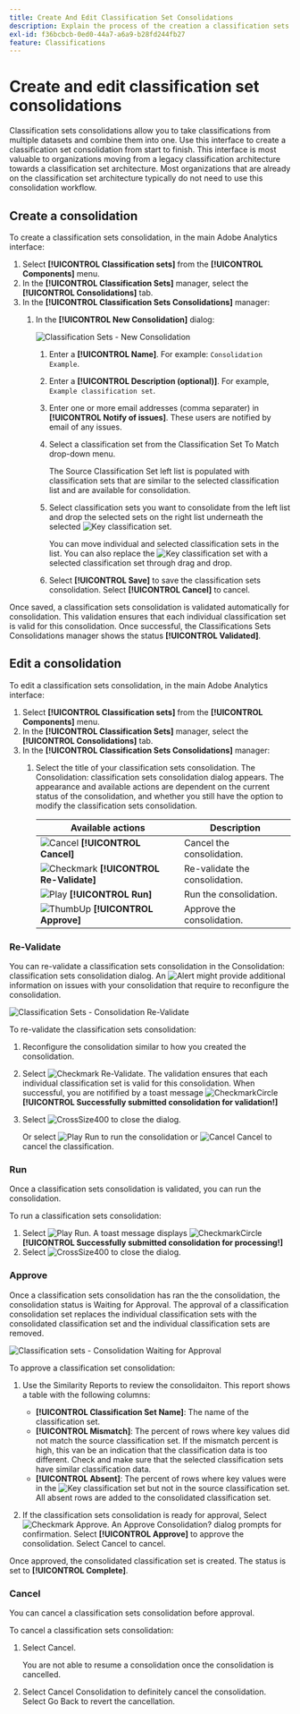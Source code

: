 ```yaml
---
title: Create And Edit Classification Set Consolidations
description: Explain the process of the creation a classification sets consolidation, how to run, and how to cancel the consolidation.
exl-id: f36bcbcb-0ed0-44a7-a6a9-b28fd244fb27
feature: Classifications
---
```

# Create and edit classification set consolidations

Classification sets consolidations allow you to take classifications from multiple datasets and combine them into one. Use this interface to create a classification set consolidation from start to finish. This interface is most valuable to organizations moving from a legacy classification architecture towards a classification set architecture. Most organizations that are already on the classification set architecture typically do not need to use this consolidation workflow.

## Create a consolidation

To create a classification sets consolidation, in the main Adobe Analytics interface:

1. Select **[!UICONTROL Classification sets]** from the **[!UICONTROL Components]** menu.
1. In the **[!UICONTROL Classification Sets]** manager, select the **[!UICONTROL Consolidations]** tab. 
1. In the **[!UICONTROL Classification Sets Consolidations]** manager:
   1. In the **[!UICONTROL New Consolidation]** dialog:
      
      ![Classification Sets - New Consolidation](assets/classifications-sets-consolidations-new.png)
      1. Enter a **[!UICONTROL Name]**. For example: `Consolidation Example`.
      1. Enter a **[!UICONTROL Description (optional)]**. For example, `Example classification set`.
      1. Enter one or more email addresses (comma separater) in **[!UICONTROL Notify of issues]**. These users are notified by email of any issues.
      1. Select a classification set from the Classification Set To Match drop-down menu. 
   
         The Source Classification Set left list is populated with classification sets that are similar to the selected classification list and are available for consolidation.

      1. Select classification sets you want to consolidate from the left list and drop the selected sets on the right list underneath the selected ![Key](/help/assets/icons/Key.svg) classification set.

         You can move individual and selected classification sets in the list. You can also replace the ![Key](/help/assets/icons/Key.svg) classification set with a selected classification set through drag and drop.

      1. Select **[!UICONTROL Save]** to save the classification sets consolidation. Select **[!UICONTROL Cancel]** to cancel.

Once saved, a classification sets consolidation is validated automatically for consolidation. This validation ensures that each individual classification set is valid for this consolidation. Once successful, the Classifications Sets Consolidations manager shows the status **[!UICONTROL Validated]**.

<!--
         
  

**[!UICONTROL Components]** > **[!UICONTROL Classification sets]** > **[!UICONTROL Consolidations]** > **[!UICONTROL Add]**

The following fields are available when creating a consolidation:

* **[!UICONTROL Name]**: The name of the consolidation.
* **[!UICONTROL Notify of issues]**: A comma-delimited list of email addresses that are notified of issues with this consolidation.
* **[!UICONTROL Dataset to match]**: A drop-down list of all classification sets.

Once you select a classification set, a table with two columns appears:

* The right column contains all classification sets that you want to consolidate. It starts with the classification set selected using the above drop-down list.
* The left column contains all classification sets eligible to be merged with the originally selected dataset. **Schemas must exactly match to be eligible for consolidation**. If schemas do not match the selected classification set, they do not appear in this left column.

Drag the desired classification sets from the available column on the left to the consolidation column on the right. Once the consolidation is given a name and two or more classification sets are in the right column, click **[!UICONTROL Save & Continue]**.

-->

## Edit a consolidation

To edit a classification sets consolidation, in the main Adobe Analytics interface:

1. Select **[!UICONTROL Classification sets]** from the **[!UICONTROL Components]** menu. 
1. In the **[!UICONTROL Classification Sets]** manager, select the **[!UICONTROL Consolidations]** tab.
1. In the **[!UICONTROL Classification Sets Consolidations]** manager:
   1. Select the title of your classification sets consolidation. The Consolidation: classification sets consolidation dialog appears. The appearance and available actions are dependent on the current status of the consolidation, and whether you still have the option to modify the classification sets consolidation.

      | Available actions | Description |
      |---|---|
      | ![Cancel](/help/assets/icons/Cancel.svg) **[!UICONTROL Cancel]** | Cancel the consolidation. |
      | ![Checkmark](/help/assets/icons/Checkmark.svg) **[!UICONTROL Re-Validate]** | Re-validate the consolidation. |
      | ![Play](/help/assets/icons/Play.svg) **[!UICONTROL Run]** | Run the consolidation. |
      | ![ThumbUp](/help/assets/icons/ThumbUp.svg) **[!UICONTROL Approve]** | Approve the consolidation. |



### Re-Validate

You can re-validate a classification sets consolidation in the Consolidation: classification sets consolidation dialog. An ![Alert](/help/assets/icons/Alert.svg) might provide additional information on issues with your consolidation that require to reconfigure the consolidation.

![Classification Sets - Consolidation Re-Validate](assets/classifications-sets-consolidations-validated.png)

To re-validate the classification sets consolidation: 

1. Reconfigure the consolidation similar to how you created the consolidation.
1. Select ![Checkmark](/help/assets/icons/Checkmark.svg) Re-Validate. The validation ensures that each individual classification set is valid for this consolidation. When successful, you are notifified by a toast message ![CheckmarkCircle](/help/assets/icons/CheckmarkCircle.svg) **[!UICONTROL Successfully submitted consolidation for validation!]**
1. Select ![CrossSize400](/help/assets/icons/CrossSize400.svg) to close the dialog. 
   
   Or select ![Play](/help/assets/icons/Play.svg) Run to run the consolidation or ![Cancel](/help/assets/icons/Cancel.svg) Cancel to cancel the classification.



<!--
Once you have created a consolidation, a list of source datasets appears on the right. The **[!UICONTROL Validate]** button makes sure that each individual classification set is valid for this consolidation. You can reorder the classification steps here to determine priority in cases of mismatched classification values. **The highest classification set in the list overwrites any mismatched values in other classification sets.**

-->

### Run

Once a classification sets consolidation is validated, you can run the consolidation.

To run a classification sets consolidation: 

1. Select ![Play](/help/assets/icons/Play.svg) Run. A toast message displays ![CheckmarkCircle](/help/assets/icons/CheckmarkCircle.svg) **[!UICONTROL Successfully submitted consolidation for processing!]**
1. Select ![CrossSize400](/help/assets/icons/CrossSize400.svg) to close the dialog. 


### Approve

Once a classification sets consolidation has ran the the consolidation, the consolidation status is Waiting for Approval. The approval of a classification consolidation set replaces the individual classification sets with the consolidated classification set and the individual classification sets are removed.

![Classification sets - Consolidation Waiting for Approval](assets/classifications-sets-consolidations-waitingforapproval.png)

To approve a classification set consolidation:

1. Use the Similarity Reports to review the consolidaiton. This report shows a table with the following columns:

   * **[!UICONTROL Classification Set Name]**: The name of the classification set.
   * **[!UICONTROL Mismatch]**: The percent of rows where key values did not match the source classification set. If the mismatch percent is high, this van be an indication  that the classification data is too different. Check and make sure that the selected classification sets have similar classification data.
   * **[!UICONTROL Absent]**: The percent of rows where key values were in the ![Key](/help/assets/icons/Key.svg) classification set but not in the source classification set. All absent rows are added to the consolidated classification set. 

1. If the classification sets consolidation is ready for approval, Select ![Checkmark](/help/assets/icons/Checkmark.svg) Approve. An Approve Consolidation? dialog prompts for confirmation. Select **[!UICONTROL Approve]** to approve the consolidation. Select Cancel to cancel.

Once approved, the consolidated classification set is created. The status is set to **[!UICONTROL Complete]**.


### Cancel

You can cancel a classification sets consolidation before approval.

To cancel a classification sets consolidation:

1. Select Cancel.

   You are not able to resume a consolidation once the consolidation is cancelled.
1. Select Cancel Consolidation to definitely cancel the consolidation. Select Go Back to revert the cancellation.

